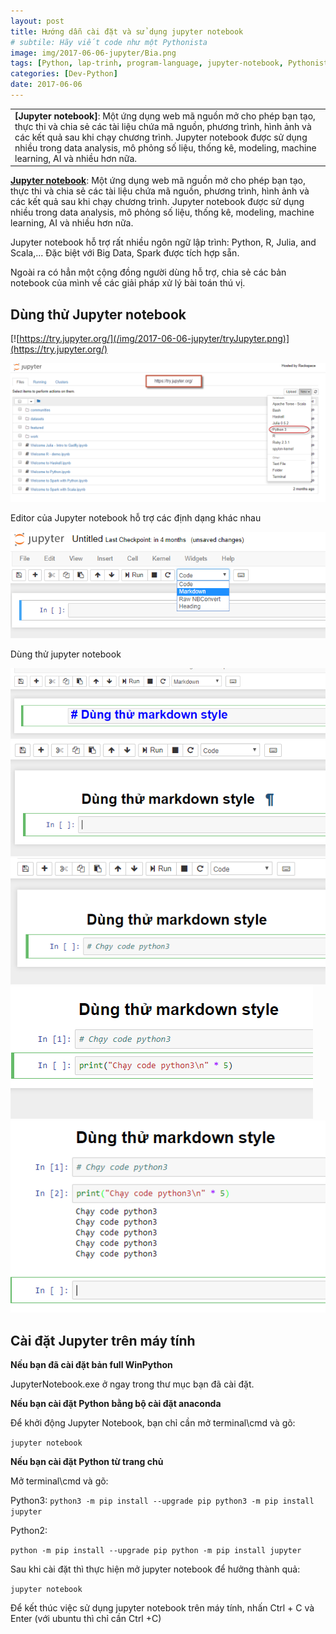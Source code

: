 ```yaml
---
layout: post
title: Hướng dẫn cài đặt và sử dụng jupyter notebook
# subtile: Hãy viết code như một Pythonista
image: img/2017-06-06-jupyter/Bia.png
tags: [Python, lap-trinh, program-language, jupyter-notebook, Pythonista]
categories: [Dev-Python]
date: 2017-06-06
---
```



<table background="/img/2017-06-06-jupyter/Jupyter.png">
    <tr>
        <td>
            <b> <a herf="http://jupyter.org/"> [Jupyter notebook]</a></b>: Một ứng dụng web mã nguồn mở cho phép bạn tạo, thực thi và chia sẻ các tài liệu chứa mã nguồn, phương trình, hình ảnh và các kết quả sau khi chạy chương trình. 
Jupyter notebook được sử dụng nhiều trong data analysis, mô phỏng số liệu, thống kê, modeling, machine learning, AI và nhiều hơn nữa.
        </td>
    </tr>
</table>



**[Jupyter notebook](http://jupyter.org/)**: Một ứng dụng web mã nguồn mở cho phép bạn tạo, thực thi và chia sẻ các tài liệu chứa mã nguồn, phương trình, hình ảnh và các kết quả sau khi chạy chương trình. 
Jupyter notebook được sử dụng nhiều trong data analysis, mô phỏng số liệu, thống kê, modeling, machine learning, AI và nhiều hơn nữa.

Jupyter notebook hỗ trợ rất nhiều ngôn ngữ lập trình:  Python, R, Julia, and Scala,...
Đặc biệt với Big Data, Spark được tích hợp sẵn.

Ngoài ra có hẳn một cộng đồng người dùng hỗ trợ, chia sẻ các bản notebook của mình về các giải pháp xử lý bài toán thú vị.


## Dùng thử Jupyter notebook

[![https://try.jupyter.org/](/img/2017-06-06-jupyter/tryJupyter.png)](https://try.jupyter.org/)


![notebook](/img/2017-06-06-jupyter/tryJupyter1.png)

Editor của Jupyter notebook hỗ trợ các định dạng khác nhau

![notebook](/img/2017-06-06-jupyter/tryJupyter2.png)

Dùng thử jupyter notebook

![notebook](/img/2017-06-06-jupyter/Jupyter1.png)
![notebook](/img/2017-06-06-jupyter/Jupyter2.png)
![notebook](/img/2017-06-06-jupyter/Jupyter3.png)
![notebook](/img/2017-06-06-jupyter/Jupyter4.png)
![notebook](/img/2017-06-06-jupyter/Jupyter5.png)


## Cài đặt Jupyter trên máy tính

**Nếu bạn đã cài đặt bản full WinPython**

JupyterNotebook.exe ở ngay trong thư mục bạn đã cài đặt.


**Nếu bạn cài đặt Python bằng bộ cài đặt anaconda**

Để khởi động Jupyter Notebook, bạn chỉ cần mở terminal\cmd và gõ:

`
jupyter notebook
`

**Nếu bạn cài đặt Python từ trang chủ**

Mở terminal\cmd và gõ:

Python3:
`
python3 -m pip install --upgrade pip
python3 -m pip install jupyter
`

Python2:

`
python -m pip install --upgrade pip
python -m pip install jupyter
`


Sau khi cài đặt thì thực hiện mở jupyter notebook để hưởng thành quả:

`
jupyter notebook
`


Để kết thúc việc sử dụng jupyter notebook trên máy tính, nhấn Ctrl + C và Enter (với ubuntu thì chỉ cần Ctrl +C)